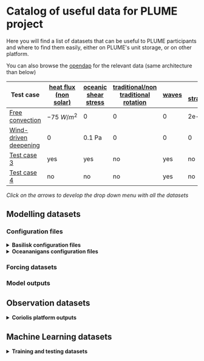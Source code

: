 # Catalog of useful data for PLUME project

Here you will find a list of datasets that can be useful to PLUME participants and where to find them easily, either on PLUME's unit storage, or on other platform.

You can also browse the [opendap](https://ige-meom-opendap.univ-grenoble-alpes.fr/thredds/catalog/meomopendap/extract/PLUME/catalog.html) for the relevant data (same architecture than below)


| Test case | [heat flux (non solar)](test_cases/non_solar_heat_flux.md) | [oceanic shear stress](test_cases/oceanic_shear_stress.md)  | [traditional/non traditional rotation](test_cases/rotation.md)   | [waves](test_cases/waves.md)  | [initial stratification](test_cases/initial_stratification.md)  | [solar flux](test_cases/solar_flux.md)  | [freshwater](test_cases/freshwater.md)  | 
| ---------------- | ------| ---- | ---- | ---- | ---- | ---- | ---- |
| [Free convection](test_cases/test_case1.md) | $-75~W/m^2$ | 0 | 0 | 0 | 2e-5 s^-2 | 0 |  0 |
| [Wind-driven deepening](test_cases/test_case2.md) | 0 | 0.1 Pa | 0 | 0 | 0  | 1e-4 s^-2 |  0 |
| [Test case 3](test_cases/test_case3.md) | yes | yes | no | yes | no  | no |  2e5L |
| [Test case 4](test_cases/test_case4.md) | no | no | no | yes | no  | no |  3e5L |


*Click on the arrows to develop the drop down menu with all the datasets*

## Modelling datasets

### Configuration files

<details>
  <summary><strong>Basilisk configuration files</strong></summary>
  
- [example](configurations/example.md)
  
</details>

<details>
  <summary><strong>Oceananigans configuration files</strong></summary>
  
- [another example](configurations/another_example.md)
  
</details>



### Forcing datasets



### Model outputs



## Observation datasets

<details>
  <summary><strong>Coriolis platform outputs</strong></summary>
  
  - [First set of experiments](coriolis/experiments1.md)

</details>

## Machine Learning datasets

<details>
  <summary><strong>Training and testing datasets </strong></summary>
  
  - [Last example](machine-learning/last_example.md)

</details>
